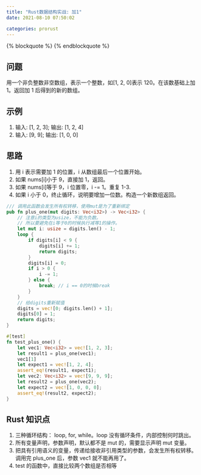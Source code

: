 ```yaml
---
title: "Rust数据结构实战: 加1"
date: 2021-08-10 07:50:02

categories: prorust
---
```


{% blockquote %}
{% endblockquote %}

## 问题

用一个非负整数非空数组，表示一个整数，如[1, 2, 0]表示 120。在该数基础上加 1。返回加 1 后得到的新的数组。

## 示例

1. 输入: [1, 2, 3]; 输出: [1, 2, 4]
2. 输入: [9, 9]; 输出: [1, 0, 0]

## 思路

1. 用 i 表示需要加 1 的位置，i 从数组最后一个位置开始。
2. 如果 nums[i]小于 9，直接加 1，返回。
3. 如果 nums[i]等于 9，i 位置零，i -= 1。重复 1-3.
4. 如果 i 小于 0，终止循环，说明要增加一位数。构造一个新数组返回。

```rust
/// 调用此函数会发生所有权转移，使用mut是为了重新绑定
pub fn plus_one(mut digits: Vec<i32>) -> Vec<i32> {
    // 注意i的类型为usize，不能为负数。
    // 所以要避免在i等于0的时候执行减等1的操作。
    let mut i: usize = digits.len() - 1;
    loop {
        if digits[i] < 9 {
            digits[i] += 1;
            return digits;
        }
        digits[i] = 0;
        if i > 0 {
            i -= 1;
        } else {
            break; // i == 0的时候break
        }
    }
    // 给digits重新赋值
    digits = vec![0; digits.len() + 1];
    digits[0] = 1;
    return digits;
}

#[test]
fn test_plus_one() {
    let vec1: Vec<i32> = vec![1, 2, 3];
    let result1 = plus_one(vec1);
    vec1[1]
    let expect1 = vec![1, 2, 4];
    assert_eq!(result1, expect1);
    let vec2: Vec<i32> = vec![9, 9, 9];
    let result2 = plus_one(vec2);
    let expect2 = vec![1, 0, 0, 0];
    assert_eq!(result2, expect2);
}
```

## Rust 知识点

1. 三种循环结构： loop, for, while。loop 没有循环条件，内部控制何时跳出。
2. 所有变量声明，参数声明，默认都不是 mut 的，需要显示声明 mut 变量。
3. 把具有引用语义的变量，传递给接收非引用类型的参数，会发生所有权转移。调用完 plus_one 后，参数 vec1 就不能再用了。
4. test 的函数中，直接比较两个数组是否相等
